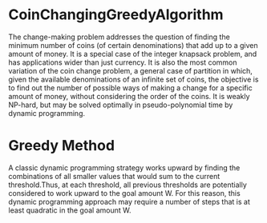 # CoinChangingGreedyAlgorithm
The change-making problem addresses the question of finding the minimum number of coins (of certain denominations) that add up to a given amount of money. It is a special case of the integer knapsack problem, and has applications wider than just currency.
It is also the most common variation of the coin change problem, a general case of partition in which, given the available denominations of an infinite set of coins, the objective is to find out the number of possible ways of making a change for a specific amount of money, without considering the order of the coins.
It is weakly NP-hard, but may be solved optimally in pseudo-polynomial time by dynamic programming.

# Greedy Method
A classic dynamic programming strategy works upward by finding the combinations of all smaller values that would sum to the current threshold.Thus, at each threshold, all previous thresholds are potentially considered to work upward to the goal amount W. For this reason, this dynamic programming approach may require a number of steps that is at least quadratic in the goal amount W.

